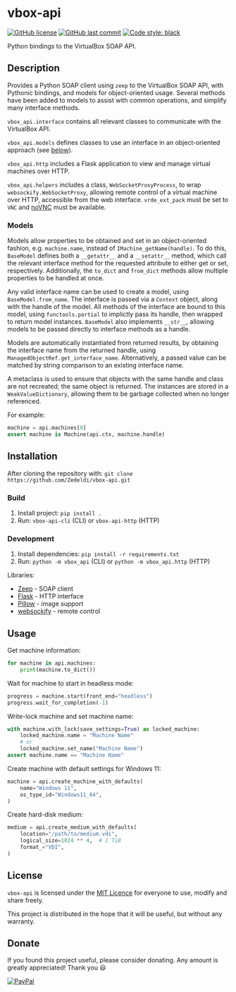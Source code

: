 # vbox-api

[![GitHub license](https://img.shields.io/github/license/Zedeldi/vbox-api?style=flat-square)](https://github.com/Zedeldi/vbox-api/blob/master/LICENSE) [![GitHub last commit](https://img.shields.io/github/last-commit/Zedeldi/vbox-api?style=flat-square)](https://github.com/Zedeldi/vbox-api/commits) [![Code style: black](https://img.shields.io/badge/code%20style-black-000000.svg?style=flat-square)](https://github.com/psf/black)

Python bindings to the VirtualBox SOAP API.

## Description

Provides a Python SOAP client using `zeep` to the VirtualBox SOAP API, with Pythonic bindings, and models for object-oriented usage.
Several methods have been added to models to assist with common operations, and simplify many interface methods.

`vbox_api.interface` contains all relevant classes to communicate with the VirtualBox API.

`vbox_api.models` defines classes to use an interface in an object-oriented approach (see [below](#models)).

`vbox_api.http` includes a Flask application to view and manage virtual machines over HTTP.

`vbox_api.helpers` includes a class, `WebSocketProxyProcess`, to wrap `websockify.WebSocketProxy`, allowing remote control of a virtual machine over HTTP, accessible from the web interface.
`vrde_ext_pack` must be set to `VNC` and [noVNC](https://novnc.com) must be available.

### Models

Models allow properties to be obtained and set in an object-oriented fashion, e.g. `machine.name`, instead of `IMachine_getName(handle)`.
To do this, `BaseModel` defines both a `__getattr__` and a `__setattr__` method, which call the relevant interface method for the requested attribute to either get or set, respectively.
Additionally, the `to_dict` and `from_dict` methods allow multiple properties to be handled at once.

Any valid interface name can be used to create a model, using `BaseModel.from_name`.
The interface is passed via a `Context` object, along with the handle of the model.
All methods of the interface are bound to this model, using `functools.partial` to implictly pass its handle, then wrapped to return model instances.
`BaseModel` also implements `__str__`, allowing models to be passed directly to interface methods as a handle.

Models are automatically instantiated from returned results, by obtaining the interface name from the returned handle, using `ManagedObjectRef.get_interface_name`.
Alternatively, a passed value can be matched by string comparison to an existing interface name.

A metaclass is used to ensure that objects with the same handle and class are not recreated; the same object is returned.
The instances are stored in a `WeakValueDictionary`, allowing them to be garbage collected when no longer referenced.

For example:

```py
machine = api.machines[0]
assert machine is Machine(api.ctx, machine.handle)
```

## Installation

After cloning the repository with: `git clone https://github.com/Zedeldi/vbox-api.git`

### Build

1. Install project: `pip install .`
2. Run: `vbox-api-cli` (CLI) or `vbox-api-http` (HTTP)

### Development

1. Install dependencies: `pip install -r requirements.txt`
2. Run: `python -m vbox_api` (CLI) or `python -m vbox_api.http` (HTTP)

Libraries:

- [Zeep](https://pypi.org/project/zeep/) - SOAP client
- [Flask](https://pypi.org/project/Flask/) - HTTP interface
- [Pillow](https://pypi.org/project/pillow/) - image support
- [websockify](https://pypi.org/project/websockify/) - remote control

## Usage

Get machine information:

```py
for machine in api.machines:
    print(machine.to_dict())
```

Wait for machine to start in headless mode:

```py
progress = machine.start(front_end="headless")
progress.wait_for_completion(-1)
```

Write-lock machine and set machine name:

```py
with machine.with_lock(save_settings=True) as locked_machine:
    locked_machine.name = "Machine Name"
    # or
    locked_machine.set_name("Machine Name")
assert machine.name == "Machine Name"
```

Create machine with default settings for Windows 11:
```py
machine = api.create_machine_with_defaults(
    name="Windows 11",
    os_type_id="Windows11_64",
)
```

Create hard-disk medium:

```py
medium = api.create_medium_with_defaults(
    location="/path/to/medium.vdi",
    logical_size=1024 ** 4,  # 1 TiB
    format_="VDI",
)
```

## License

`vbox-api` is licensed under the [MIT Licence](https://mit-license.org/) for everyone to use, modify and share freely.

This project is distributed in the hope that it will be useful, but without any warranty.

## Donate

If you found this project useful, please consider donating. Any amount is greatly appreciated! Thank you :smiley:

[![PayPal](https://www.paypalobjects.com/webstatic/mktg/Logo/pp-logo-150px.png)](https://paypal.me/ZackDidcott)
